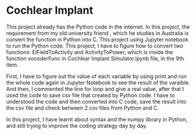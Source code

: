 # Cochlear Implant
This project already has the Python code in the internet. In this project, the requirement from my old university friend , which he studies in Australia is convert the function in Python into C. This project using Jupyter notebook to run the Python code. This project, I have to figure how to convert two functions: ElFieldToActivity and ActivityToPower, which is inside the function vocoderFunc in Cochlear Implant Simulator.ipynb file, in the 9th item.

First, I have to figure out the value of each variable by using print and run the whole code again in Jupyter Notebook to see the result of the varaible. And then, I commented the line for loop and give a real value, after that I used the code to save csv file that created by Python code. I have to understood the code and then converted into C code, save the result into the csv file and check between 2 csv files from Python and C.

In this project, I have learnt about syntax and the numpy library in Python, and still trying to improve the coding strategy day by day.
